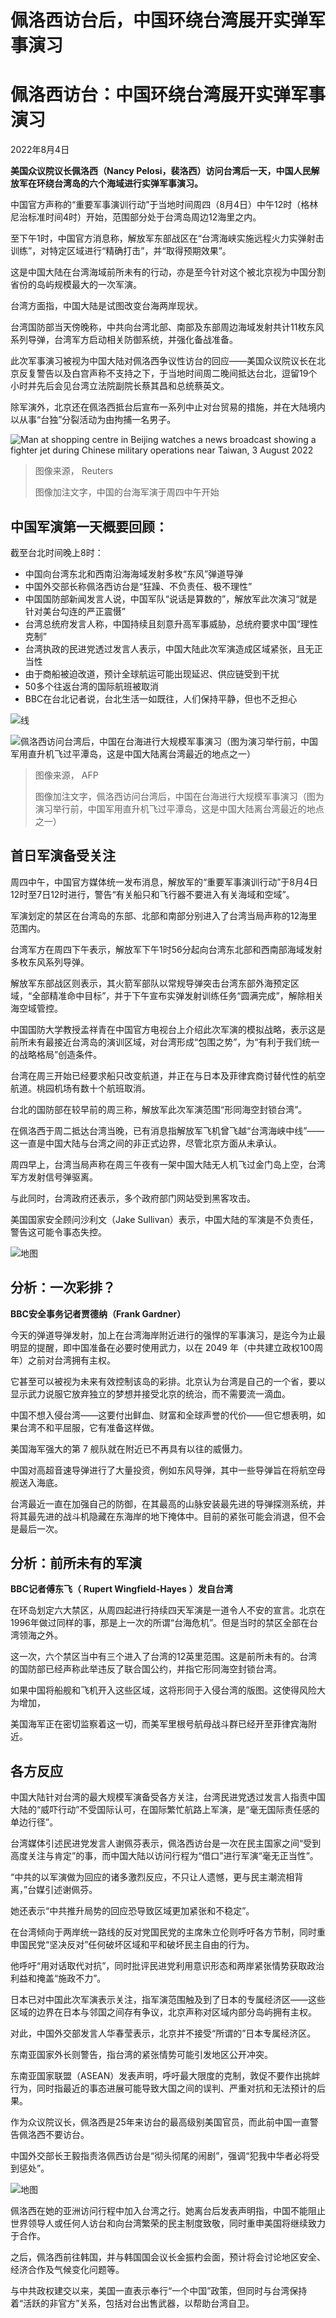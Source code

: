 # 佩洛西访台后，中国环绕台湾展开实弹军事演习


#  佩洛西访台：中国环绕台湾展开实弹军事演习

2022年8月4日


**美国众议院议长佩洛西（Nancy Pelosi，裴洛西）访问台湾后一天，中国人民解放军在环绕台湾岛的六个海域进行实弹军事演习。**

中国官方声称的“重要军事演训行动”于当地时间周四（8月4日）中午12时（格林尼治标准时间4时）开始，范围部分处于台湾岛周边12海里之内。

至下午1时，中国官方消息称，解放军东部战区在“台湾海峡实施远程火力实弹射击训练”，对特定区域进行“精确打击”，并“取得预期效果”。

这是中国大陆在台湾海域前所未有的行动，亦是至今针对这个被北京视为中国分割省份的岛屿规模最大的一次军演。

台湾方面指，中国大陆是试图改变台海两岸现状。

台湾国防部当天傍晚称，中共向台湾北部、南部及东部周边海域发射共计11枚东风系列导弹，台湾军方启动相关防御系统，并强化备战准备。

此次军事演习被视为中国大陆对佩洛西争议性访台的回应——美国众议院议长在北京反复警告以及白宫声称不支持之下，于当地时间周二晚间抵达台北，逗留19个小时并先后会见台湾立法院副院长蔡其昌和总统蔡英文。

除军演外，北京还在佩洛西抵台后宣布一系列中止对台贸易的措施，并在大陆境内以从事“台独”分裂活动为由拘捕一名男子。

![Man at shopping centre in Beijing watches a news broadcast showing a fighter jet during Chinese military operations near Taiwan, 3 August 2022](_126193165_hi077783904.jpg)

> 图像来源，  Reuters
>
> 图像加注文字，中国的台海军演于周四中午开始

##  中国军演第一天概要回顾：

截至台北时间晚上8时：

  * 中国向台湾东北和西南沿海海域发射多枚“东风”弹道导弹 
  * 中国外交部长称佩洛西访台是“狂躁、不负责任、极不理性” 
  * 中国国防部新闻发言人说，中国军队“说话是算数的”，解放军此次演习“就是针对美台勾连的严正震慑” 
  * 台湾总统府发言人称，中国持续且刻意升高军事威胁，总统府要求中国“理性克制” 
  * 台湾执政的民进党透过发言人表示，中国大陆此次军演造成区域紧张，且无正当性 
  * 由于商船被迫改道，预计全球航运可能出现延迟、供应链受到干扰 
  * 50多个往返台湾的国际航班被取消 
  * BBC在台北记者说，台北生活一如既往，人们保持平静，但也不乏担心 

![线](_126196768_306f323a-808e-47d8-ac18-89f1fbc7ce0e.jpg)

![佩洛西访问台湾后，中国在台海进行大规模军事演习（图为演习举行前，中国军用直升机飞过平潭岛，这是中国大陆离台湾最近的地点之一）](_126193941_gettyimages-1242295008.jpg)

> 图像来源，  AFP
>
> 图像加注文字，佩洛西访问台湾后，中国在台海进行大规模军事演习（图为演习举行前，中国军用直升机飞过平潭岛，这是中国大陆离台湾最近的地点之一）

##  首日军演备受关注

周四中午，中国官方媒体统一发布消息，解放军的“重要军事演训行动”于8月4日12时至7日12时进行，警告“有关船只和飞行器不要进入有关海域和空域”。

军演划定的禁区在台湾岛的东部、北部和南部分别进入了台湾当局声称的12海里范围内。

台湾军方在周四下午表示，解放军下午1时56分起向台湾东北部和西南部海域发射多枚东风系列导弹。

解放军东部战区则表示，其火箭军部队以常规导弹突击台湾东部外海预定区域，“全部精准命中目标”，并于下午宣布实弹发射训练任务“圆满完成”，解除相关海空域管控。

中国国防大学教授孟祥青在中国官方电视台上介绍此次军演的模拟战略，表示这是前所未有最接近台湾岛的演训区域，对台湾形成“包围之势”，为“有利于我们统一的战略格局”创造条件。

台湾在周三开始已经要求船只改变航道，并正在与日本及菲律宾商讨替代性的航空航道。桃园机场有数十个航班取消。

台北的国防部在较早前的周三称，解放军此次军演范围“形同海空封锁台湾”。

在佩洛西于周二抵达台湾当晚，已有消息指解放军飞机曾飞越“台湾海峡中线”——这一直是中国大陆与台湾之间的非正式边界，尽管北京方面从未承认。

周四早上，台湾当局声称在周三午夜有一架中国大陆无人机飞过金门岛上空，台湾军方发射信号弹驱离。

与此同时，台湾政府还表示，多个政府部门网站受到黑客攻击。

美国国家安全顾问沙利文（Jake Sullivan）表示，中国大陆的军演是不负责任，警告这可能令事态失控。

![地图](_126193938_china_latest_military_exercise_2022__640_chinese-nc-2x-nc.png)

##  分析：一次彩排？

**BBC安全事务记者贾德纳（Frank Gardner）**

今天的弹道导弹发射，加上在台湾海岸附近进行的强悍的军事演习，是迄今为止最明显的提醒，即中国准备在必要时使用武力，以在 2049 年（中共建立政权100周年）之前对台湾拥有主权。

它甚至可以被视为未来有效控制该岛的彩排。北京认为台湾是自己的一个省，要以显示武力说服它放弃独立的梦想并接受北京的统治，而不需要流一滴血。

中国不想入侵台湾——这要付出鲜血、财富和全球声誉的代价——但它想表明，如果台湾不和平屈服，它有准备这样做。

美国海军强大的第 7 舰队就在附近已不再具有以往的威慑力。

中国对高超音速导弹进行了大量投资，例如东风导弹，其中一些导弹旨在将航空母舰送入海底。

台湾最近一直在加强自己的防御，在其最高的山脉安装最先进的导弹探测系统，并将其最先进的战斗机隐藏在东海岸的地下掩体中。目前的紧张可能会消退，但不会是最后一次。

##  分析：前所未有的军演

**BBC记者傅东飞（** **Rupert Wingfield-Hayes** **）发自台湾**

在环岛划定六大禁区，从周四起进行持续四天军演是一道令人不安的宣言。北京在1996年做过同样的事，那是上一次的所谓“台海危机”。但是当时的禁区全部在台湾领海之外。

这一次，六个禁区当中有三个进入了台湾的12英里范围。这是前所未有的。台湾的国防部已经声称此举违反了联合国公约，并指它形同海空封锁台湾。

如果中国将船舰和飞机开入这些区域，这将形同于入侵台湾的版图。这使得风险大为增加，

美国海军正在密切监察着这一切，而美军里根号航母战斗群已经开至菲律宾海附近。

##  各方反应

中国大陆针对台湾的最大规模军演备受各方关注，台湾民进党透过发言人指责中国大陆的“威吓行动”不受国际认可，在国际繁忙航路上军演，是“毫无国际责任感的单边行径”。

台湾媒体引述民进党发言人谢佩芬表示，佩洛西访台是一次在民主国家之间“受到高度关注与肯定”的事，而中国大陆以访问行程为“借口”进行军演“毫无正当性”。

“中共的以军演做为回应的诸多激烈反应，不只让人遗憾，更与民主潮流相背离，”台媒引述谢佩芬。

她还表示“中共推升局势的回应恐导致区域更加紧张和不稳定”。

在台湾倾向于两岸统一路线的反对党国民党的主席朱立伦则呼吁各方节制，同时重申国民党“坚决反对”任何破坏区域和平和破坏民主自由的行为。

他呼吁“用对话取代对抗”，同时批评民进党利用意识形态和两岸紧张情势获取政治利益和掩盖“施政不力”。

日本已对中国此次军演表示关注，指军演范围触及到了日本的专属经济区——这些区域的边界在日本与邻国之间存有争议，北京声称对区域内部分岛屿拥有主权。

对此，中国外交部发言人华春莹表示，北京并不接受“所谓的”日本专属经济区。

东南亚国家外长则警告，指台湾的紧张情势可能引发地区公开冲突。

东南亚国家联盟（ASEAN）发表声明，呼吁最大限度的克制，敦促不要作出挑衅行为，同时指最近的事态进展可能导致大国之间的误判、严重对抗和无法预计的后果。

作为众议院议长，佩洛西是25年来访台的最高级别美国官员，而此前中国一直警告佩洛西不要访台。

中国外交部长王毅指责洛佩西访台是“彻头彻尾的闹剧”，强调“犯我中华者必将受到惩处”。

![地图](_126193939_china_military_exercise_comparison__640_chinese-nc-2x-nc.png)

佩洛西在她的亚洲访问行程中加入台湾之行。她离台后发表声明指，中国不能阻止世界领导人或任何人访台和向台湾繁荣的民主制度致敬，同时重申美国将继续致力于合作。

之后，佩洛西前往韩国，并与韩国国会议长金振杓会面，预计将会讨论地区安全、经济合作及气候变化问题等。

与中共政权建交以来，美国一直表示奉行“一个中国”政策，但同时与台湾保持着“活跃的非官方”关系，包括对台出售武器，以帮助台湾自卫。


